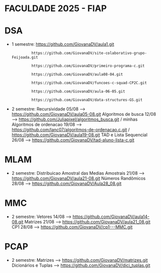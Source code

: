 # FACULDADE 2025 - FIAP

# DSA
 - 1 semestre:  https://github.com/GiovanaDV/aula1.git

                https://github.com/GiovanaDV/site-colaborativo-grupo-Feijoada.git
   
                https://github.com/GiovanaDV/primeiro-programa-c.git
   
                https://github.com/GiovanaDV/aula08-04.git
   
                https://github.com/GiovanaDV/funcoes-c-squad-CP2C.git
   
                https://github.com/GiovanaDV/aula-06-05.git
   
                https://github.com/GiovanaDV/data-structures-GS.git
   
- 2 semestre:  Recursividade 05/08 --> https://github.com/GiovanaDV/aula05-08.git
               Algoritmos de busca 12/08 --> https://github.com/Juliapixel/algoritmos_busca.git / minhas
               Algoritmos de ordenacao 19/08 --> https://github.com/lanc07/algoritmos-de-ordenacao.c.git / https://github.com/GiovanaDV/aula19-08.git
               TAD e Lista Sequencial 26/08 --> https://github.com/GiovanaDV/tad-aluno-lista-c.git
  
# MLAM
- 2 semestre: Distribuicao Amostral das Medias Amostrais 21/08 --> https://github.com/GiovanaDV/aula21-08.git
              Números Randômicos 28/08 --> https://github.com/GiovanaDV/Aula28_08.git


# MMC 
- 2 semestre: Vetores 14/08 --> https://github.com/GiovanaDV/aula14-08.git
              Matrizes 21/08 --> https://github.com/GiovanaDV/aula21_08.git
              CP1 28/08 --> https://github.com/GiovanaDV/cp1---MMC.git
# PCAP
- 2 semestre: Matrizes --> https://github.com/GiovanaDV/matrizes.git
              Dicionários e Tuplas --> https://github.com/GiovanaDV/dici_tuplas.git
